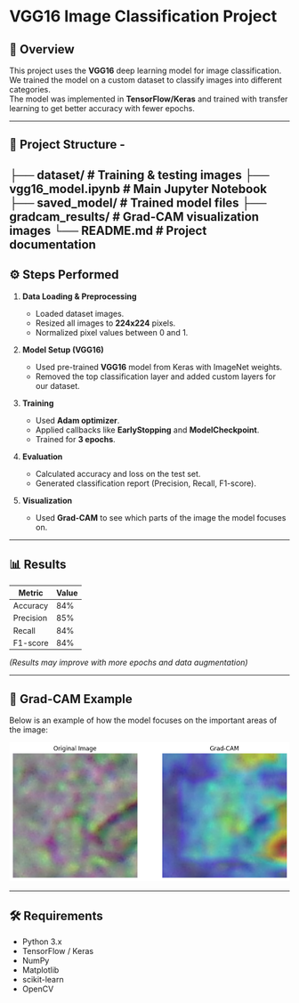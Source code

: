 # VGG16 Image Classification Project

## 📌 Overview
This project uses the **VGG16** deep learning model for image classification.  
We trained the model on a custom dataset to classify images into different categories.  
The model was implemented in **TensorFlow/Keras** and trained with transfer learning to get better accuracy with fewer epochs.

---
## 📂 Project Structure -

├── dataset/ # Training & testing images
├── vgg16_model.ipynb # Main Jupyter Notebook
├── saved_model/ # Trained model files
├── gradcam_results/ # Grad-CAM visualization images
└── README.md # Project documentation
---

## ⚙️ Steps Performed
1. **Data Loading & Preprocessing**  
   - Loaded dataset images.
   - Resized all images to **224x224** pixels.
   - Normalized pixel values between 0 and 1.

2. **Model Setup (VGG16)**  
   - Used pre-trained **VGG16** model from Keras with ImageNet weights.
   - Removed the top classification layer and added custom layers for our dataset.

3. **Training**  
   - Used **Adam optimizer**.
   - Applied callbacks like **EarlyStopping** and **ModelCheckpoint**.
   - Trained for **3 epochs**.

4. **Evaluation**  
   - Calculated accuracy and loss on the test set.
   - Generated classification report (Precision, Recall, F1-score).

5. **Visualization**  
   - Used **Grad-CAM** to see which parts of the image the model focuses on.

---

## 📊 Results
| Metric      | Value  |
|-------------|--------|
| Accuracy    | 84%    |
| Precision   | 85%    |
| Recall      | 84%    |
| F1-score    | 84%    |

*(Results may improve with more epochs and data augmentation)*

---

## 📸 Grad-CAM Example
Below is an example of how the model focuses on the important areas of the image:  

![Grad-CAM Example](image.png)

---

## 🛠️ Requirements
- Python 3.x
- TensorFlow / Keras
- NumPy
- Matplotlib
- scikit-learn
- OpenCV
